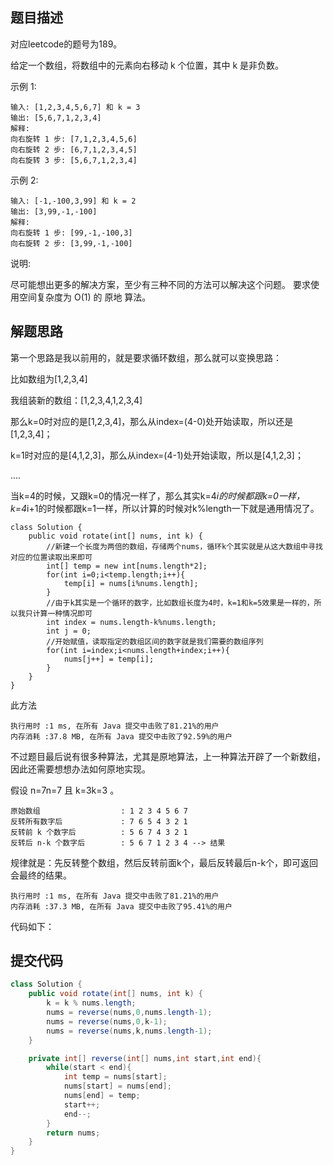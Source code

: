 
## 题目描述
对应leetcode的题号为189。

给定一个数组，将数组中的元素向右移动 k 个位置，其中 k 是非负数。

示例 1:


```
输入: [1,2,3,4,5,6,7] 和 k = 3
输出: [5,6,7,1,2,3,4]
解释:
向右旋转 1 步: [7,1,2,3,4,5,6]
向右旋转 2 步: [6,7,1,2,3,4,5]
向右旋转 3 步: [5,6,7,1,2,3,4]
```

示例 2:


```
输入: [-1,-100,3,99] 和 k = 2
输出: [3,99,-1,-100]
解释: 
向右旋转 1 步: [99,-1,-100,3]
向右旋转 2 步: [3,99,-1,-100]
```

说明:

尽可能想出更多的解决方案，至少有三种不同的方法可以解决这个问题。
要求使用空间复杂度为 O(1) 的 原地 算法。


## 解题思路

第一个思路是我以前用的，就是要求循环数组，那么就可以变换思路：

比如数组为[1,2,3,4]

我组装新的数组：[1,2,3,4,1,2,3,4]

那么k=0时对应的是[1,2,3,4]，那么从index=(4-0)处开始读取，所以还是[1,2,3,4]；

k=1时对应的是[4,1,2,3]，那么从index=(4-1)处开始读取，所以是[4,1,2,3]；

....

当k=4的时候，又跟k=0的情况一样了，那么其实k=4*i的时候都跟k=0一样，k=4*i+1的时候都跟k=1一样，所以计算的时候对k%length一下就是通用情况了。


```
class Solution {
    public void rotate(int[] nums, int k) {
        //新建一个长度为两倍的数组，存储两个nums，循环k个其实就是从这大数组中寻找对应的位置读取出来即可
        int[] temp = new int[nums.length*2];
        for(int i=0;i<temp.length;i++){
            temp[i] = nums[i%nums.length];
        }
        //由于k其实是一个循环的数字，比如数组长度为4时，k=1和k=5效果是一样的，所以我只计算一种情况即可
        int index = nums.length-k%nums.length;
        int j = 0;
        //开始赋值，读取指定的数组区间的数字就是我们需要的数组序列
        for(int i=index;i<nums.length+index;i++){
            nums[j++] = temp[i]; 
        }
    }
}
```

此方法

```
执行用时 :1 ms, 在所有 Java 提交中击败了81.21%的用户
内存消耗 :37.8 MB, 在所有 Java 提交中击败了92.59%的用户
```

不过题目最后说有很多种算法，尤其是原地算法，上一种算法开辟了一个新数组，因此还需要想想办法如何原地实现。

假设 n=7n=7 且 k=3k=3 。


```
原始数组                  : 1 2 3 4 5 6 7
反转所有数字后             : 7 6 5 4 3 2 1
反转前 k 个数字后          : 5 6 7 4 3 2 1
反转后 n-k 个数字后        : 5 6 7 1 2 3 4 --> 结果
```

规律就是：先反转整个数组，然后反转前面k个，最后反转最后n-k个，即可返回会最终的结果。


```
执行用时 :1 ms, 在所有 Java 提交中击败了81.21%的用户
内存消耗 :37.3 MB, 在所有 Java 提交中击败了95.41%的用户
```


代码如下：


## 提交代码



```java
class Solution {
    public void rotate(int[] nums, int k) {
        k = k % nums.length;
        nums = reverse(nums,0,nums.length-1);
        nums = reverse(nums,0,k-1);
        nums = reverse(nums,k,nums.length-1);
    }

    private int[] reverse(int[] nums,int start,int end){
        while(start < end){
            int temp = nums[start];
            nums[start] = nums[end];
            nums[end] = temp;
            start++;
            end--;
        }
        return nums;
    }
}
```


